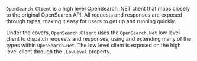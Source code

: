 `OpenSearch.Client` is a high level OpenSearch .NET client that maps closely to the original OpenSearch API. All requests and responses are exposed through types, making it easy for users to get up and running quickly.

Under the covers, `OpenSearch.Client` uses the `OpenSearch.Net` low level client to dispatch requests and responses, using and extending many of the types within `OpenSearch.Net`. The low level client is exposed on the high level client through the `.LowLevel` property.

